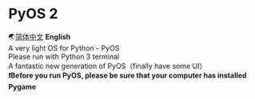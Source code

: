 # PyOS 2
:earth_asia:[简体中文](https://github.com/XxdMkbMark/PyOS-2) **English**\
A very light OS for Python - PyOS\
Please run with Python 3 terminal\
A fantastic new generation of PyOS（finally have some UI）\
**:exclamation:Before you run PyOS, please be sure that your computer has installed Pygame**
